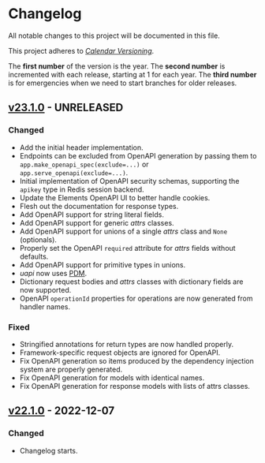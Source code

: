 # Changelog

All notable changes to this project will be documented in this file.

This project adheres to [_Calendar Versioning_](https://calver.org/).

The **first number** of the version is the year.
The **second number** is incremented with each release, starting at 1 for each year.
The **third number** is for emergencies when we need to start branches for older releases.

<!-- changelog follows -->

## [v23.1.0](https://github.com/tinche/uapi/compare/v22.1.0...HEAD) - UNRELEASED

### Changed

- Add the initial header implementation.
- Endpoints can be excluded from OpenAPI generation by passing them to `app.make_openapi_spec(exclude=...)` or `app.serve_openapi(exclude=...)`.
- Initial implementation of OpenAPI security schemas, supporting the `apikey` type in Redis session backend.
- Update the Elements OpenAPI UI to better handle cookies.
- Flesh out the documentation for response types.
- Add OpenAPI support for string literal fields.
- Add OpenAPI support for generic _attrs_ classes.
- Add OpenAPI support for unions of a single _attrs_ class and `None` (optionals).
- Properly set the OpenAPI `required` attribute for _attrs_ fields without defaults.
- Add OpenAPI support for primitive types in unions.
- _uapi_ now uses [PDM](https://pdm.fming.dev/latest/).
- Dictionary request bodies and _attrs_ classes with dictionary fields are now supported.
- OpenAPI `operationId` properties for operations are now generated from handler names.

### Fixed

- Stringified annotations for return types are now handled properly.
- Framework-specific request objects are ignored for OpenAPI.
- Fix OpenAPI generation so items produced by the dependency injection system are properly generated.
- Fix OpenAPI generation for models with identical names.
- Fix OpenAPI generation for response models with lists of attrs classes.

## [v22.1.0](https://github.com/tinche/uapi/compare/63cd8336f229f3a007f8fce7e9791b22abaf75d9...v22.1.0) - 2022-12-07

### Changed

- Changelog starts.
